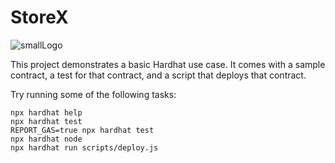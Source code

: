 # StoreX
![smallLogo](https://user-images.githubusercontent.com/64888892/216850861-326bcd15-0148-4807-ac5a-c092dbc2bde7.png)


This project demonstrates a basic Hardhat use case. It comes with a sample contract, a test for that contract, and a script that deploys that contract.

Try running some of the following tasks:

```shell
npx hardhat help
npx hardhat test
REPORT_GAS=true npx hardhat test
npx hardhat node
npx hardhat run scripts/deploy.js
```
